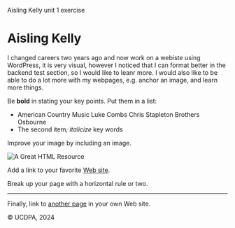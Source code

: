 Aisling Kelly unit 1 exercise
<!DOCTYPE html>

<html lang="en">

<head>

<meta charset="UTF-8">

<meta name="viewport" content="width=device-width, initial-scale=1.0">

<title>Enter a title, displayed at the top of the window.</title>

</head>

<body>

<!-- Text between angle brackets is an HTML tag and is not displayed.

Most tags, such as the HTML and /HTML tags that surround the contents of

a page, come in pairs; some tags, like HR, for a horizontal rule, stand

alone. Comments, such as the text you're reading, are not displayed when

the Web page is shown. The information between the HEAD and /HEAD tags is

not displayed. The information between the BODY and /BODY tags is displayed.-->

<!-- The information between the BODY and /BODY tags is displayed.-->

<h1>Aisling Kelly</h1>
<p> I changed careers two years ago and now work on a webiste using WordPress, it is very visual, however I noticed that I can format better in the backend test section, so I would like to leanr more. 
    I would also like to be able to do a lot more with my webpages, e.g. anchor an image, and learn more things. 
</p>

<p>Be <b>bold</b> in stating your key points. Put them in a list: </p>

<ul>

<li>American Country Music
    Luke Combs
    Chris Stapleton
    Brothers Osbourne
</li>

<li>The second item; <i>italicize</i> key words</li>

</ul>

<p>Improve your image by including an image. </p>

<p><img src="https://cdn.catawiki.net/assets/marketing/uploads-files/47049-435fb5a55413baa02154ca6a993d1da4ecd1dfa0-story_inline_image.jpg" alt="A Great HTML Resource"></p>

<p>Add a link to your favorite <a href="https://careerhub.hse.ie/">Web site</a>.

Break up your page with a horizontal rule or two. </p>

<hr>

<p>Finally, link to <a href="https://careerhub.hse.ie/hse_health_regions/">another page</a> in your own Web site.</p>

<!-- And add a copyright notice.-->

<p>© UCDPA, 2024</p>

</body>

</html>
